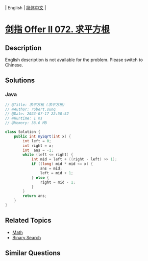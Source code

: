 
| English | [简体中文](README.md) |

# [剑指 Offer II 072. 求平方根](https://leetcode.cn//problems/jJ0w9p/)

## Description

<p>English description is not available for the problem. Please switch to Chinese.</p>


## Solutions


### Java

```Java
// @Title: 求平方根 (求平方根)
// @Author: robert.sunq
// @Date: 2023-07-17 22:50:52
// @Runtime: 1 ms
// @Memory: 38.6 MB

class Solution {
    public int mySqrt(int x) {
        int left = 0;
        int right = x;
        int  ans = -1; 
        while (left <= right) {
            int mid = left + ((right - left) >> 1);
            if ((long) mid * mid <= x) {
                ans = mid;
                left = mid + 1;
            } else {
                right = mid - 1;
            }
        }
        return ans;
    }
}
```



## Related Topics

- [Math](https://leetcode.cn//tag/math)
- [Binary Search](https://leetcode.cn//tag/binary-search)

## Similar Questions



